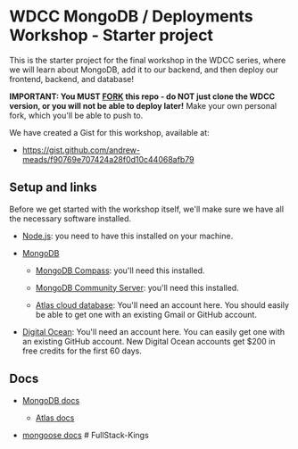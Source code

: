 # WDCC MongoDB / Deployments Workshop - Starter project

This is the starter project for the final workshop in the WDCC series, where we will learn about MongoDB, add it to our backend, and then deploy our frontend, backend, and database!

**IMPORTANT: You MUST [FORK](https://docs.github.com/en/pull-requests/collaborating-with-pull-requests/working-with-forks/fork-a-repo) this repo - do NOT just clone the WDCC version, or you will not be able to deploy later!** Make your own personal fork, which you'll be able to push to.

We have created a Gist for this workshop, available at:

- <https://gist.github.com/andrew-meads/f90769e707424a28f0d10c44068afb79>

## Setup and links

Before we get started with the workshop itself, we'll make sure we have all the necessary software installed.

- [Node.js](https://nodejs.org/en): you need to have this installed on your machine.

- [MongoDB](https://www.mongodb.com/)

  - [MongoDB Compass](https://www.mongodb.com/products/tools/compass): you'll need this installed.

  - [MongoDB Community Server](https://www.mongodb.com/products/self-managed/community-edition): you'll need this installed.

  - [Atlas cloud database](https://www.mongodb.com/atlas): You'll need an account here. You should easily be able to get one with an existing Gmail or GitHub account.

- [Digital Ocean](https://www.digitalocean.com/): You'll need an account here. You can easily get one with an existing GitHub account. New Digital Ocean accounts get $200 in free credits for the first 60 days.

## Docs

- [MongoDB docs](https://www.mongodb.com/developer/)

  - [Atlas docs](https://www.mongodb.com/docs/atlas/)

- [mongoose docs](https://mongoosejs.com/docs/)
#   F u l l S t a c k - K i n g s  
 